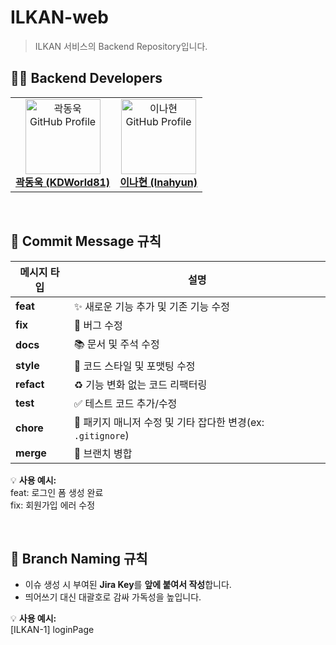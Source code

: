 # ILKAN-web  
> ILKAN 서비스의 Backend Repository입니다.

## 👨‍💻 Backend Developers

<table>
  <tr>
    <td align="center">
      <a href="https://github.com/KDWorld81">
        <img src="https://github.com/KDWorld81.png" width="120px;" alt="곽동욱 GitHub Profile"/><br />
        <span style="font-size: 16px; font-weight: bold;">곽동욱 (KDWorld81)</span>
      </a>
    </td>
    <td align="center">
      <a href="https://github.com/lnahyun">
        <img src="https://github.com/lnahyun.png" width="120px;" alt="이나현 GitHub Profile"/><br />
        <span style="font-size: 16px; font-weight: bold;">이나현 (lnahyun)</span>
      </a>
    </td>
  </tr>
</table>


<br>

## 👋 Commit Message 규칙

| **메시지 타입** | **설명** |
| --- | --- |
| **feat** | ✨ 새로운 기능 추가 및 기존 기능 수정 |
| **fix** | 🐛 버그 수정 |
| **docs** | 📚 문서 및 주석 수정 |
| **style** | 🎨 코드 스타일 및 포맷팅 수정 |
| **refact** | ♻️ 기능 변화 없는 코드 리팩터링 |
| **test** | ✅ 테스트 코드 추가/수정 |
| **chore** | 🔧 패키지 매니저 수정 및 기타 잡다한 변경(ex: `.gitignore`) |
| **merge** | 🔀 브랜치 병합 |

💡 **사용 예시:**  
feat: 로그인 폼 생성 완료
<br>
fix: 회원가입 에러 수정

<br>

## 🌿 Branch Naming 규칙

- 이슈 생성 시 부여된 **Jira Key**를 **앞에 붙여서 작성**합니다.  
- 띄어쓰기 대신 대괄호로 감싸 가독성을 높입니다.

💡 **사용 예시:**  
[ILKAN-1] loginPage
